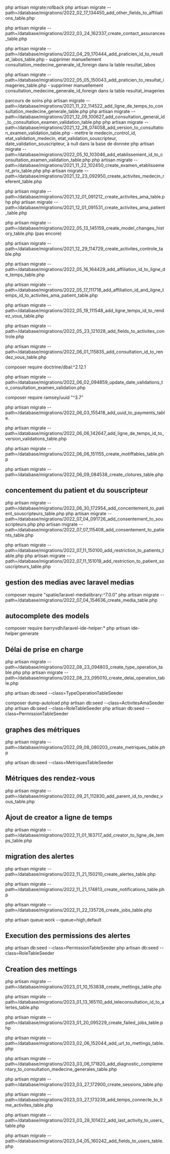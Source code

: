 php artisan migrate:rollback
php artisan migrate --path=/database/migrations/2022_02_17_134450_add_other_fields_to_affiliations_table.php

php artisan migrate --path=/database/migrations/2022_03_24_162337_create_contact_assurances_table.php

php artisan migrate --path=/database/migrations/2022_04_29_170444_add_praticien_id_to_resultat_labos_table.php - supprimer manuellement consultation_medecine_generale_id_foreign dans la table resultat_labos

php artisan migrate --path=/database/migrations/2022_05_05_150043_add_praticien_to_resultat_imageries_table.php - supprimer manuellement consultation_medecine_generale_id_foreign dans la table resultat_imageries

parcours de soins
php artisan migrate --path=/database/migrations/2021_11_22_114522_add_ligne_de_temps_to_consultation_medecine_generale_table.php
php artisan migrate --path=/database/migrations/2021_12_09_100627_add_consultation_general_id_to_consultation_examen_validation_table.php
php artisan migrate --path=/database/migrations/2021_12_28_074058_add_version_to_consultation_examen_validation_table.php - mettre le medecin_control_id, etat_validation_medecin, etat_validation_souscripteur, date_validation_souscripteur, à null dans la base de donnée
php artisan migrate --path=/database/migrations/2022_05_10_103046_add_etablissement_id_to_consultation_examen_validation_table.php
php artisan migrate --path=/database/migrations/2021_11_22_102450_create_examen_etablissement_prix_table.php
php artisan migrate --path=/database/migrations/2021_12_23_092950_create_activites_medecin_referent_table.php

php artisan migrate --path=/database/migrations/2021_12_01_091212_create_activites_ama_table.php
php artisan migrate --path=/database/migrations/2021_12_01_091531_create_activites_ama_patient_table.php

php artisan migrate --path=/database/migrations/2022_05_13_145159_create_model_changes_history_table.php (pas encore)

php artisan migrate --path=/database/migrations/2021_12_29_114729_create_activites_controle_table.php

php artisan migrate --path=/database/migrations/2022_05_16_164429_add_affiliation_id_to_ligne_de_temps_table.php

php artisan migrate --path=/database/migrations/2022_05_17_111718_add_affiliation_id_and_ligne_temps_id_to_activites_ama_patient_table.php

php artisan migrate --path=/database/migrations/2022_05_19_111548_add_ligne_temps_id_to_rendez_vous_table.php

php artisan migrate --path=/database/migrations/2022_05_23_121028_add_fields_to_activites_controle.php

php artisan migrate --path=/database/migrations/2022_06_01_115835_add_consultation_id_to_rendez_vous_table.php

composer require doctrine/dbal:^2.12.1

php artisan migrate --path=/database/migrations/2022_06_02_094859_update_date_validations_to_consultation_examen_validation.php

composer require ramsey/uuid "^3.7"

php artisan migrate --path=/database/migrations/2022_06_03_155418_add_uuid_to_payments_table.

php artisan migrate --path=/database/migrations/2022_06_06_142647_add_ligne_de_temps_id_to_version_validations_table.php

php artisan migrate --path=/database/migrations/2022_06_06_151155_create_motiffables_table.php

php artisan migrate --path=/database/migrations/2022_06_09_084538_create_clotures_table.php

## concentement du patient et du souscripteur

php artisan migrate --path=/database/migrations/2022_06_30_172954_add_concentement_to_patient_souscripteurs_table.php
php artisan migrate --path=/database/migrations/2022_07_04_091726_add_consentement_to_souscripteurs.php
php artisan migrate --path=/database/migrations/2022_07_07_115408_add_consentement_to_patients_table.php

php artisan migrate --path=/database/migrations/2022_07_11_150100_add_restriction_to_patients_table.php
php artisan migrate --path=/database/migrations/2022_07_11_151019_add_restriction_to_patient_souscripteurs_table.php

## gestion des medias avec laravel medias

composer require "spatie/laravel-medialibrary:^7.0.0"
php artisan migrate --path=/database/migrations/2022_07_04_154636_create_media_table.php

## autocomplete des models

composer require barryvdh/laravel-ide-helper:\*
php artisan ide-helper:generate

## Délai de prise en charge

php artisan migrate --path=/database/migrations/2022_08_23_094803_create_type_operation_table.php
php artisan migrate --path=/database/migrations/2022_08_23_095010_create_delai_operation_table.php

php artisan db:seed --class=TypeOperationTableSeeder

composer dump-autoload
php artisan db:seed --class=ActivitesAmaSeeder
php artisan db:seed --class=RoleTableSeeder
php artisan db:seed --class=PermissionTableSeeder

## graphes des métriques

php artisan migrate --path=/database/migrations/2022_09_08_080203_create_metriques_table.php

php artisan db:seed --class=MetriquesTableSeeder

## Métriques des rendez-vous

php artisan migrate --path=/database/migrations/2022_09_21_112830_add_parent_id_to_rendez_vous_table.php

## Ajout de creator a ligne de temps

php artisan migrate --path=/database/migrations/2022_11_01_163717_add_creator_to_ligne_de_temps_table.php

## migration des alertes

php artisan migrate --path=/database/migrations/2022_11_21_150210_create_alertes_table.php

php artisan migrate --path=/database/migrations/2022_11_21_174813_create_notifications_table.php

php artisan migrate --path=/database/migrations/2022_11_22_135726_create_jobs_table.php

php artisan queue:work --queue=high,default

## Execution des permissions des alertes

php artisan db:seed --class=PermissionTableSeeder
php artisan db:seed --class=RoleTableSeeder

## Creation des mettings

php artisan migrate --path=/database/migrations/2023_01_10_153838_create_mettings_table.php

php artisan migrate --path=/database/migrations/2023_01_13_165110_add_teleconsultation_id_to_alertes_table.php

php artisan migrate --path=/database/migrations/2023_01_20_095229_create_failed_jobs_table.php

php artisan migrate --path=/database/migrations/2023_02_06_152044_add_url_to_mettings_table.php

php artisan migrate --path=/database/migrations/2023_03_06_171820_add_diagnostic_complementary_to_consultation_medecine_generales_table.php

php artisan migrate --path=/database/migrations/2023_03_27_172900_create_sessions_table.php

php artisan migrate --path=/database/migrations/2023_03_27_173239_add_temps_connecte_to_time_activites_table.php

php artisan migrate --path=/database/migrations/2023_03_28_101422_add_last_activity_to_users_table.php

php artisan migrate --path=/database/migrations/2023_04_05_160242_add_fields_to_users_table.php
